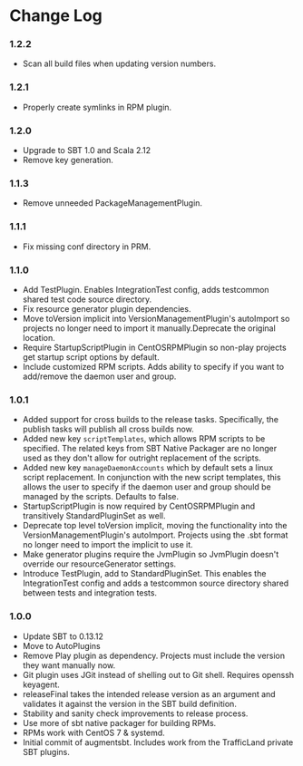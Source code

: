 # Change Log

### 1.2.2
+ Scan all build files when updating version numbers.

### 1.2.1
+ Properly create symlinks in RPM plugin.

### 1.2.0
+ Upgrade to SBT 1.0 and Scala 2.12
+ Remove key generation.

### 1.1.3
+ Remove unneeded PackageManagementPlugin.

### 1.1.1

+ Fix missing conf directory in PRM.

### 1.1.0

+ Add TestPlugin. Enables IntegrationTest config, adds testcommon shared test code source directory.
+ Fix resource generator plugin dependencies.
+ Move toVersion implicit into VersionManagementPlugin's autoImport so projects no longer need to import it manually.Deprecate the original location.
+ Require StartupScriptPlugin in CentOSRPMPlugin so non-play projects get startup script options by default.
+ Include customized RPM scripts. Adds ability to specify if you want to add/remove the daemon user and group.

### 1.0.1

+ Added support for cross builds to the release tasks. Specifically, the publish tasks will publish all cross builds now.
+ Added new key `scriptTemplates`, which allows RPM scripts to be specified. 
  The related keys from SBT Native Packager are no longer used as they don't allow for outright replacement of 
  the scripts.
+ Added new key `manageDaemonAccounts` which by default sets a linux script replacement. 
  In conjunction with the new script templates, this allows the user to specify if the daemon user and group should be 
  managed by the scripts. Defaults to false. 
+ StartupScriptPlugin is now required by CentOSRPMPlugin and transitively StandardPluginSet as well.
+ Deprecate top level toVersion implicit, moving the functionality into the VersionManagementPlugin's autoImport. 
  Projects using the .sbt format no longer need to import the implicit to use it.
+ Make generator plugins require the JvmPlugin so JvmPlugin doesn't override our resourceGenerator settings.
+ Introduce TestPlugin, add to StandardPluginSet. This enables the IntegrationTest config and adds a testcommon
  source directory shared between tests and integration tests. 

### 1.0.0

+ Update SBT to 0.13.12
+ Move to AutoPlugins
+ Remove Play plugin as dependency. Projects must include the version they want manually now.
+ Git plugin uses JGit instead of shelling out to Git shell. Requires openssh keyagent.
+ releaseFinal takes the intended release version as an argument and validates it against the version in the SBT build definition.
+ Stability and sanity check improvements to release process.
+ Use more of sbt native packager for building RPMs.
+ RPMs work with CentOS 7 & systemd.
+ Initial commit of augmentsbt. Includes work from the TrafficLand private SBT plugins.